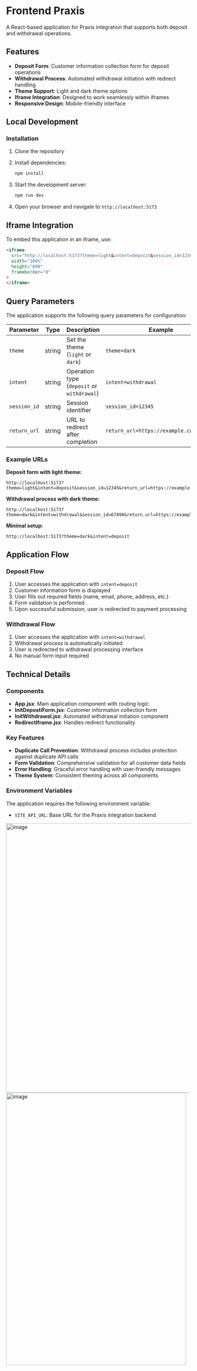 # Frontend Praxis

A React-based application for Praxis integration that supports both deposit and withdrawal operations.

## Features

- **Deposit Form**: Customer information collection form for deposit operations
- **Withdrawal Process**: Automated withdrawal initiation with redirect handling
- **Theme Support**: Light and dark theme options
- **Iframe Integration**: Designed to work seamlessly within iframes
- **Responsive Design**: Mobile-friendly interface

## Local Development

### Installation

1. Clone the repository
2. Install dependencies:

   ```bash
   npm install
   ```

3. Start the development server:

   ```bash
   npm run dev
   ```

4. Open your browser and navigate to `http://localhost:5173`

## Iframe Integration

To embed this application in an iframe, use:

```html
<iframe
  src="http://localhost:5173?theme=light&intent=deposit&session_id=12345&return_url=https://example.com/return"
  width="100%"
  height="600"
  frameborder="0"
>
</iframe>
```

## Query Parameters

The application supports the following query parameters for configuration:

| Parameter    | Type   | Description                                | Example                                 |
| ------------ | ------ | ------------------------------------------ | --------------------------------------- |
| `theme`      | string | Set the theme (`light` or `dark`)          | `theme=dark`                            |
| `intent`     | string | Operation type (`deposit` or `withdrawal`) | `intent=withdrawal`                     |
| `session_id` | string | Session identifier                         | `session_id=12345`                      |
| `return_url` | string | URL to redirect after completion           | `return_url=https://example.com/return` |

### Example URLs

**Deposit form with light theme:**

```
http://localhost:5173?theme=light&intent=deposit&session_id=12345&return_url=https://example.com/return
```

**Withdrawal process with dark theme:**

```
http://localhost:5173?theme=dark&intent=withdrawal&session_id=67890&return_url=https://example.com/return
```

**Minimal setup:**

```
http://localhost:5173?theme=dark&intent=deposit
```

## Application Flow

### Deposit Flow

1. User accesses the application with `intent=deposit`
2. Customer information form is displayed
3. User fills out required fields (name, email, phone, address, etc.)
4. Form validation is performed
5. Upon successful submission, user is redirected to payment processing

### Withdrawal Flow

1. User accesses the application with `intent=withdrawal`
2. Withdrawal process is automatically initiated
3. User is redirected to withdrawal processing interface
4. No manual form input required

## Technical Details

### Components

- **App.jsx**: Main application component with routing logic
- **InitDepostiForm.jsx**: Customer information collection form
- **InitWithdrawal.jsx**: Automated withdrawal initiation component
- **RedirectIframe.jsx**: Handles redirect functionality

### Key Features

- **Duplicate Call Prevention**: Withdrawal process includes protection against duplicate API calls
- **Form Validation**: Comprehensive validation for all customer data fields
- **Error Handling**: Graceful error handling with user-friendly messages
- **Theme System**: Consistent theming across all components

### Environment Variables

The application requires the following environment variable:

- `VITE_API_URL`: Base URL for the Praxis integration backend

<img width="525" height="734" alt="image" src="https://github.com/user-attachments/assets/25ac9c3a-9b93-46f5-b1b8-1262b1a10348" />
<img width="491" height="742" alt="image" src="https://github.com/user-attachments/assets/b602c7da-285c-415f-a83f-56f601949ae3" />
